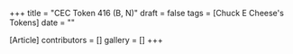 +++
title = "CEC Token 416 (B, N)"
draft = false
tags = [Chuck E Cheese's Tokens]
date = ""

[Article]
contributors = []
gallery = []
+++